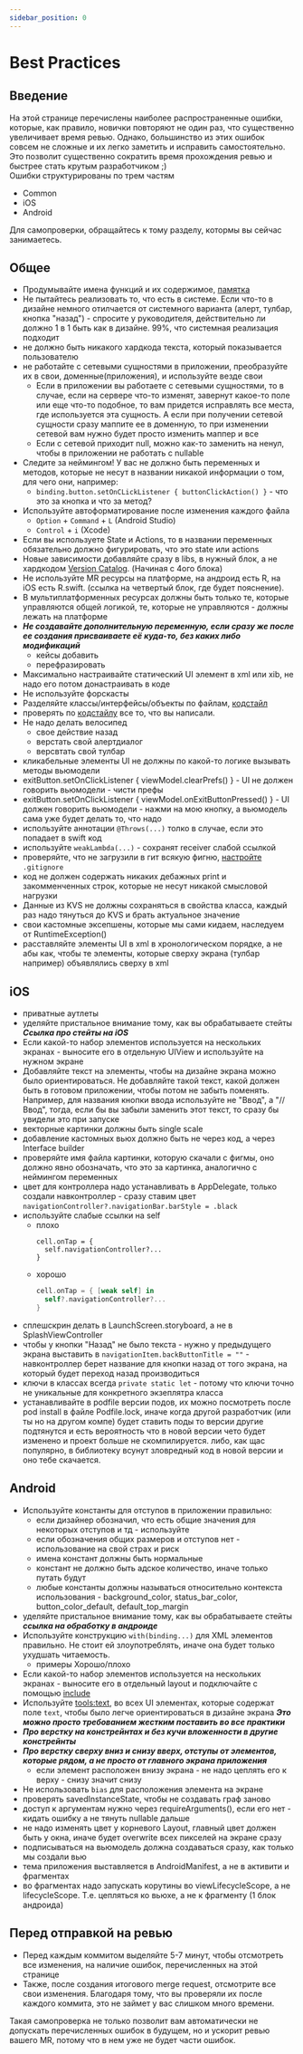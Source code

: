 ```yaml
---
sidebar_position: 0
---
```


# Best Practices

## Введение
На этой странице перечислены наиболее распространенные ошибки, которые, как правило, новички повторяют не один раз, что существенно увеличивает время ревью. Однако, большинство из этих ошибок совсем не сложные и их легко заметить и исправить самостоятельно. Это позволит существенно сократить время прохождения ревью и быстрее стать крутым разработчиком ;)  
Ошибки структурированы по трем частям
- Common
- iOS 
- Android

Для самопроверки, обращайтесь к тому разделу, котормы вы сейчас занимаетесь.  

## Общее
- Продумывайте имена функций и их содержимое, [памятка](function)
- Не пытайтесь реализовать то, что есть в системе. Если что-то в дизайне немного отилчается от системного варианта (алерт, тулбар, кнопка "назад") - спросите у руководителя, действительно ли должно 1 в 1 быть как в дизайне. 99%, что системная реализация подходит
- не должно быть никакого хардкода текста, который показывается пользователю
- не работайте с сетевыми сущностями в приложении, преобразуйте их в свои, доменные(приложения), и используйте везде свои
  - Если в приложении вы работаете с сетевыми сущностями, то в случае, если на сервере что-то изменят, завернут какое-то поле или еще что-то подобное, то вам придется исправлять все места, где используется эта сущность. А если при получении сетевой сущности сразу маппите ее в доменную, то при изменении сетевой вам нужно будет просто изменить маппер и все
  - Если с сетевой приходит null, можно как-то заменить на ненул, чтобы в приложении не работать с nullable
- Следите за неймингом! У вас не должно быть переменных и методов, которые не несут в названии никакой информации о том, для чего они, например:
  - `binding.button.setOnCLickListener { buttonClickAction() }` - что это за кнопка и что за метод?
- Используйте автоформатирование после изменения каждого файла
  - `Option` + `Command` + `L` (Android Studio)
  - `Control` + `i` (Xcode)
- Если вы используете State и Actions, то в названии переменных обязательно должно фигурировать, что это state или actions
- Новые зависимости добавляйте сразу в libs, в нужный блок, а не хардкодом [Version Catalog](../../learning/gradle/version-catalogs). (Начиная с 4ого блока)
- Не используйте MR ресурсы на платформе, на андроид есть R, на iOS есть R.swift. (ссылка на четвертый блок, где будет пояснение).
- В мультиплатформенных ресурсах должны быть только те, которые управляются общей логикой, те, которые не управляются - должны лежать на платформе
- ***Не создавайте дополнительную переменную, если сразу же после ее создания присваиваете её куда-то, без каких либо модификаций*** 
  - кейсы добавить
  - перефразировать
- Максимально настраивайте статический UI элемент в xml или xib, не надо его потом донастраивать в коде
- Не используйте форскасты
- Разделяйте классы/интерфейсы/объекты по файлам, [кодстайл](../../learning/code-style/separate-by-files)
- проверять по [кодстайлу](../../learning/code-style/it-in-lambdas) все то, что вы написали.
- Не надо делать велосипед
  - свое действие назад
  - верстать свой алертдиалог
  - версвтать свой тулбар
- кликабельные элементы UI не должны по какой-то логике вызывать методы вьюмодели
- exitButton.setOnClickListener { viewModel.clearPrefs() } - UI не должен говорить вьюмодели - чисти префы
- exitButton.setOnClickListener { viewModel.onExitButtonPressed() } - UI должен говорить вьюмодели - нажми на мою кнопку, а вьюмодель сама уже будет делать то, что надо 
- используйте аннотации `@Throws(...)` толко в случае, если это попадает в swift код
- используйте `weakLambda(...)` - сохранят receiver слабой ссылкой
- проверяйте, что не загрузили в гит всякую фигню, [настройте](https://kmm.icerock.dev/university/memos/gitignore) `.gitignore`
- код не должен содержать никаких дебажных print и закомменченных строк, которые не несут никакой смысловой нагрузки
- Данные из KVS не должны сохраняться в свойства класса, каждый раз надо тянуться до KVS и брать актуальное значение
- свои кастомные эксепшены, которые мы сами кидаем, наследуем от RuntimeException()
- расставляйте элементы UI в xml в хронологическом порядке, а не абы как, чтобы те элементы, которые сверху экрана (тулбар например) объявлялись сверху в xml

## iOS
- приватные аутлеты
- уделяйте пристальное внимание тому, как вы обрабатываете стейты ***Ссылка про стейты на iOS***
- Если какой-то набор элементов используется на нескольких экранах - выносите его в отдельную UIView и используйте на нужном экране
- Добавляйте текст на элементы, чтобы на дизайне экрана можно было ориентироваться. Не добавляйте такой текст, какой должен быть в готовом приложении, чтобы потом не забыть поменять. Например, для названия кнопки ввода используйте не "Ввод", а "//Ввод", тогда, если бы вы забыли заменить этот текст, то сразу бы увидели это при запуске
- векторные картинки должны быть single scale
- добавление кастомных вьюх должно быть не через код, а через Interface builder 
- проверяйте имя файла картинки, которую скачали с фигмы, оно должно явно обозначать, что это за картинка, аналогично с неймингом переменных
- цвет для контроллера надо устанавливать в AppDelegate, только создали навконтроллер - сразу ставим цвет `navigationController?.navigationBar.barStyle = .black`
- используйте слабые ссылки на self
  - плохо
    ```
    cell.onTap = {
      self.navigationController?...
    }
    ```
  - хорошо
    ```swift
    cell.onTap = { [weak self] in
      self?.navigationController?...
    }
    ```
- сплешскрин делать в LaunchScreen.storyboard, а не в SplashViewController
- чтобы у кнопки "Назад" не было текста - нужно у предыдущего экрана выставить в `navigationItem.backButtonTitle = ""` - навконтроллер берет название для кнопки назад от того экрана, на который будет переход назад производиться
- ключи в классах всегда `private static let` - потому что ключи точно не уникальные для конкретного экзеплятра класса
- устанавливайте в podfile версии подов, их можно посмотреть после pod install в файле Podfile.lock, иначе когда другой разработчик (или ты но на другом компе) будет ставить поды то версии другие подтянутся и есть вероятность что в новой версии чето будет изменено и проект больше не скомпилируется. либо, как щас популярно, в библиотеку всунут зловредный код в новой версии и оно тебе скачается.

## Android
- Используйте константы для отступов в приложении правильно:
  - если дизайнер обозначил, что есть общие значения для некоторых отступов и тд - используйте
  - если обозначения общих размеров и отступов нет - использование на свой страх и риск
  - имена констант должны быть нормальные
  - констант не должно быть адское количество, иначе только путать будут
  - любые константы должны называться относительно контекста использования - background_color, status_bar_color, button_color_default, default_top_margin
- уделяйте пристальное внимание тому, как вы обрабатываете стейты ***ссылка на обработку в андроиде***
- Используйте конструкцию `with(binding...)` для XML элементов правильно. Не стоит ей злоупотреблять, иначе она будет только ухудшать читаемость.
  - примеры Хорошо/плохо
- Если какой-то набор элементов используется на нескольких экранах - выносите его в отдельный layout и подключайте с помощью [include](https://developer.android.com/training/improving-layouts/reusing-layouts)
- Используйте [tools:text](https://developer.android.com/studio/write/tool-attributes), во всех UI элементах, которые содержат поле `text`, чтобы было легче ориентироваться в дизайне экрана ***Это можно просто требованием жестким поставить во все практики***
- ***Про верстку на констрейнтах и без кучи вложенности в другие констрейнты***
- ***Про верстку сверху вниз и снизу вверх, отступы от элементов, которые рядом, а не просто от главного экрана приложения***
  - если элемент расположен внизу экрана - не надо цеплять его к верху - снизу значит снизу 
- Не использовать `bias` для расположения элемента на экране
- проверять savedInstanceState, чтобы не создавать граф заново 
- доступ к аргументам нужно через requireArguments(), если его нет - кидать ошибку а не тянуть nullable дальше
- не надо изменять цвет у корневого Layout, главный цвет должен быть у окна, иначе будет overwrite всех пикселей на экране сразу
- подписываться на вьюмодель должна создаваться сразу, как только мы создали вью
- тема приложения выставляется в AndroidManifest, а не в активити и фрагментах
- во фрагментах надо запускать корутины во viewLifecycleScope, а не lifecycleScope. Т.е. цепляться ко вьюхе, а не к фрагменту (1 блок андроида)


## Перед отправкой на ревью
- Перед каждым коммитом выделяйте 5-7 минут, чтобы отсмотреть все изменения, на наличие ошибок, перечисленных на этой странице  
- Также, после создания итогового merge request, отсмотрите все свои изменения. Благодаря тому, что вы проверяли их после каждого коммита, это не займет у вас слишком много времени.

Такая самопроверка не только позволит вам автоматически не допускать перечисленных ошибок в будущем, но и ускорит ревью вашего MR, потому что в нем уже не будет части ошибок.
